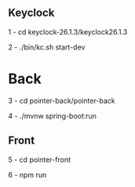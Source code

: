 ## Keyclock
1 - cd keyclock-26.1.3/keyclock26.1.3

2 - ./bin/kc.sh start-dev

# Back
3 - cd pointer-back/pointer-back

4 - ./mvnw spring-boot:run

## Front

5 - cd pointer-front

6 - npm run